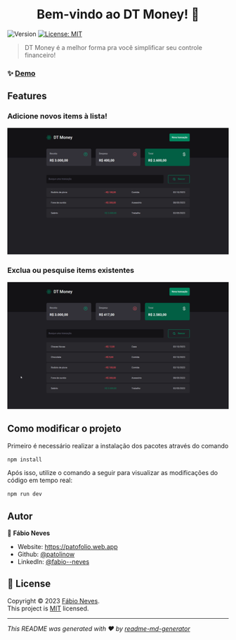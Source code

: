 <h1 align="center">Bem-vindo ao DT Money! 👋</h1>
<p>
  <img alt="Version" src="https://img.shields.io/badge/version-1.2.0-blue.svg?cacheSeconds=2592000" />
  <a href="https://github.com/Patolinow/estudos/blob/master/LICENSE" target="_blank">
    <img alt="License: MIT" src="https://img.shields.io/badge/License-MIT-yellow.svg" />
  </a>
</p>

>  DT Money é a melhor forma pra você simplificar seu controle financeiro!

### ✨ [Demo](https://dt-money-b8fe9.web.app)

## Features

### Adicione novos items à lista!
<img alt="Gif adicionando items ao site" src="./src/assets/readme-imgs/gif1.gif" />

### Exclua ou pesquise items existentes
<img alt="Gif adicionando items ao site" src="./src/assets/readme-imgs/gif2.gif" />

## Como modificar o projeto

Primeiro é necessário realizar a instalação dos pacotes através do comando
```sh
npm install
```

Após isso, utilize o comando a seguir para visualizar as modificações do código em tempo real:
```sh
npm run dev
```

## Autor

👤 **Fábio Neves**

* Website: https://patofolio.web.app
* Github: [@patolinow](https://github.com/patolinow)
* LinkedIn: [@fabio--neves](https://linkedin.com/in/fabio--neves)

## 📝 License

Copyright © 2023 [Fábio Neves](https://github.com/patolinow).<br />
This project is [MIT](https://github.com/Patolinow/estudos/blob/master/LICENSE) licensed.

***
_This README was generated with ❤️ by [readme-md-generator](https://github.com/kefranabg/readme-md-generator)_